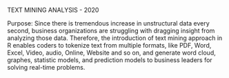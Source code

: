 TEXT MINING ANALYSIS - 2020

Purpose: Since there is tremendous increase in unstructural data every second, business organizations are struggling with dragging insight from analyzing those data. Therefore, the introduction of text mining approach in R enables coders to tokenize text from multiple formats, like PDF, Word, Excel, Video, audio, Online, Website and so on, and generate word cloud, graphes, statistic models, and prediction models to business leaders for solving real-time problems.

